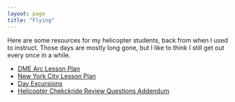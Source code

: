 ```yaml
---
layout: page
title: "Flying"
---
```


Here are some resources for my helicopter students, back from when I
used to instruct. Those days are mostly long gone, but I like to think
I still get out every once in a while.

* [DME Arc Lesson Plan](helicopter-dme-arc-lesson-plan)
* [New York City Lesson Plan](new-york-city-helicopter-lesson-plan)
* [Day Excursions](day-excursions-from-boston-via-helicopter)
* [Helicopter Chekckride Review Questions Addendum](helicopter-checkride-review-questions-addendum)
